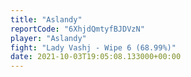 ```yaml
---
title: "Aslandy"
reportCode: "6XhjdQmtyfBJDVzN"
player: "Aslandy"
fight: "Lady Vashj - Wipe 6 (68.99%)"
date: 2021-10-03T19:05:08.133000+00:00
---
```

